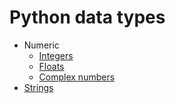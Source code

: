 # Python data types

- Numeric
  - [Integers](numeric/integer.md)
  - [Floats](numeric/float.md)
  - [Complex numbers](numeric/complex.md)
- [Strings](strings.md)
